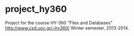project_hy360
=============

Project for the course HY-360 "Files and Databases" http://www.csd.uoc.gr/~hy360/
Winter semester, 2013-2014.

